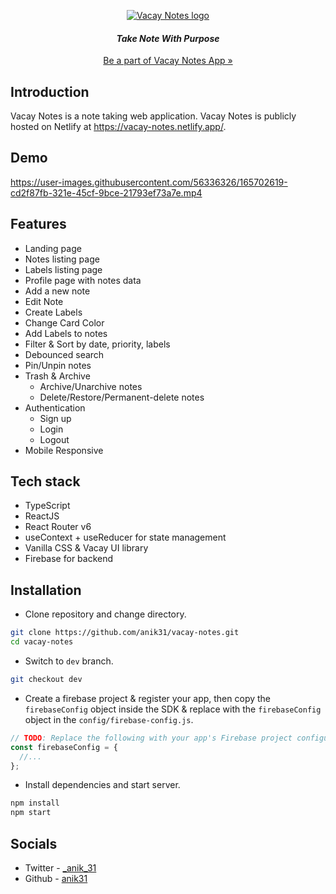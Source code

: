 <p align="center">
  <a href="https://vacay-notes.netlify.app/">
    <img src="https://res.cloudinary.com/anik-vacay/image/upload/v1655703569/vacay-notes/logo_cmsf6z.png" alt="Vacay Notes logo">
  </a>
</p>
<h4 align="center"><i>Take Note With Purpose</i></h4>
<p align="center"><a href="https://vacay-notes.netlify.app/">Be a part of Vacay Notes App »</a></p>

## Introduction
Vacay Notes is a note taking web application. Vacay Notes is publicly hosted on Netlify at https://vacay-notes.netlify.app/.

## Demo
https://user-images.githubusercontent.com/56336326/165702619-cd2f87fb-321e-45cf-9bce-21793ef73a7e.mp4

## Features
- Landing page 
- Notes listing page
- Labels listing page
- Profile page with notes data
- Add a new note
- Edit Note
- Create Labels
- Change Card Color
- Add Labels to notes
- Filter & Sort by date, priority, labels
- Debounced search
- Pin/Unpin notes
- Trash & Archive
    - Archive/Unarchive notes
    - Delete/Restore/Permanent-delete notes
- Authentication
    - Sign up
    - Login
    - Logout
- Mobile Responsive
## Tech stack
- TypeScript
- ReactJS
- React Router v6
- useContext + useReducer for state management
- Vanilla CSS & Vacay UI library
- Firebase for backend

## Installation
- Clone repository and change directory.
```bash
git clone https://github.com/anik31/vacay-notes.git
cd vacay-notes
```
- Switch to `dev` branch.
```bash
git checkout dev
```
- Create a firebase project & register your app, then copy the `firebaseConfig` object inside the SDK & replace with the `firebaseConfig` object in the `config/firebase-config.js`.
```javascript
// TODO: Replace the following with your app's Firebase project configuration
const firebaseConfig = {
  //...
};
```
- Install dependencies and start server.
```bash
npm install
npm start
```
## Socials
* Twitter - [_anik_31](https://twitter.com/_anik_31)
* Github - [anik31](https://www.linkedin.com/in/anik31/)